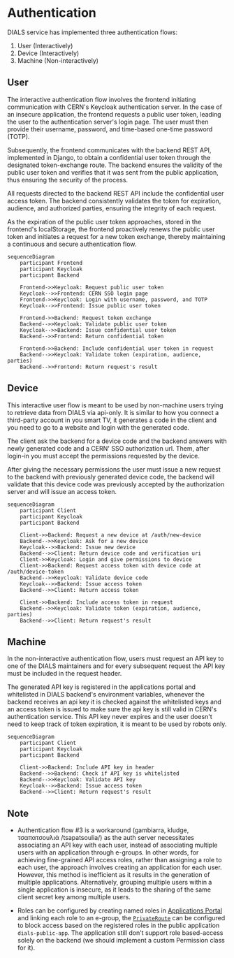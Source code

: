 # Authentication

DIALS service has implemented three authentication flows:

1. User (Interactively)
2. Device (Interactively)
3. Machine (Non-interactively)

## User

The interactive authentication flow involves the frontend initiating communication with CERN's Keycloak authentication server. In the case of an insecure application, the frontend requests a public user token, leading the user to the authentication server's login page. The user must then provide their username, password, and time-based one-time password (TOTP).

Subsequently, the frontend communicates with the backend REST API, implemented in Django, to obtain a confidential user token through the designated token-exchange route. The backend ensures the validity of the public user token and verifies that it was sent from the public application, thus ensuring the security of the process.

All requests directed to the backend REST API include the confidential user access token. The backend consistently validates the token for expiration, audience, and authorized parties, ensuring the integrity of each request.

As the expiration of the public user token approaches, stored in the frontend's localStorage, the frontend proactively renews the public user token and initiates a request for a new token exchange, thereby maintaining a continuous and secure authentication flow.

```mermaid
sequenceDiagram
    participant Frontend
    participant Keycloak
    participant Backend

    Frontend->>Keycloak: Request public user token
    Keycloak-->>Frontend: CERN SSO login page
    Frontend->>Keycloak: Login with username, password, and TOTP
    Keycloak-->>Frontend: Issue public user token

    Frontend->>Backend: Request token exchange
    Backend-->>Keycloak: Validate public user token
    Keycloak-->>Backend: Issue confidential user token
    Backend-->>Frontend: Return confidential token

    Frontend->>Backend: Include confidential user token in request
    Backend-->>Keycloak: Validate token (expiration, audience, parties)
    Backend-->>Frontend: Return request's result
```

## Device

This interactive user flow is meant to be used by non-machine users trying to retrieve data from DIALS via api-only. It is similar to how you connect a third-party account in you smart TV, it generates a code in the client and you need to go to a website and login with the generated code.

The client ask the backend for a device code and the backend answers with newly generated code and a CERN' SSO authorization url. Them, after login-in you must accept the permissions requested by the device.

After giving the necessary permissions the user must issue a new request to the backend with previously generated device code, the backend will validate that this device code was previously accepted by the authorization server and will issue an access token.

```mermaid
sequenceDiagram
    participant Client
    participant Keycloak
    participant Backend

    Client->>Backend: Request a new device at /auth/new-device
    Backend-->>Keycloak: Ask for a new device
    Keycloak-->>Backend: Issue new device
    Backend-->>Client: Return device code and verification uri
    Client->>Keycloak: Login and give permissions to device
    Client->>Backend: Request access token with device code at /auth/device-token
    Backend-->>Keycloak: Validate device code
    Keycloak-->>Backend: Issue access token
    Backend-->>Client: Return access token

    Client->>Backend: Include access token in request
    Backend-->>Keycloak: Validate token (expiration, audience, parties)
    Backend-->>Client: Return request's result
```

## Machine

In the non-interactive authentication flow, users must request an API key to one of the DIALS maintainers and for every subsequent request the API key must be included in the request header.

The generated API key is registered in the applications portal and whitelisted in DIALS backend's environment variables, whenever the backend receives an api key it is checked against the whitelisted keys and an access token is issued to make sure the api key is still valid in CERN's authentication service. This API key never expires and the user doesn't need to keep track of token expiration, it is meant to be used by robots only.

```mermaid
sequenceDiagram
    participant Client
    participant Keycloak
    participant Backend

    Client->>Backend: Include API key in header
    Backend-->>Backend: Check if API key is whitelisted
    Backend-->>Keycloak: Validate API key
    Keycloak-->>Backend: Issue access token
    Backend-->>Client: Return request's result
```

## Note

- Authentication flow #3 is a workaround (gambiarra, kludge, τσαπατσουλιά /tsapatsoulia/) as the auth server necessitates associating an API key with each user, instead of associating multiple users with an application through e-groups. In other words, for achieving fine-grained API access roles, rather than assigning a role to each user, the approach involves creating an application for each user. However, this method is inefficient as it results in the generation of multiple applications. Alternatively, grouping multiple users within a single application is insecure, as it leads to the sharing of the same client secret key among multiple users.

- Roles can be configured by creating named roles in [Applications Portal](https://application-portal.web.cern.ch) and linking each role to an e-group, the [`PrivateRoute`](/frontend/src/components/auth.js) can be configured to block access based on the registered roles in the public application `dials-public-app`. The application still don't support role based-access solely on the backend (we should implement a custom Permission class for it).
